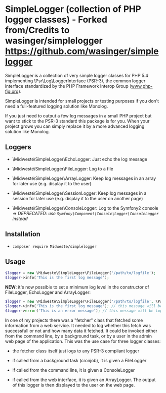 # SimpleLogger (collection of PHP logger classes) - Forked from/Credits to wasinger/simplelogger https://github.com/wasinger/simplelogger

SimpleLogger is a collection of very simple logger classes for PHP 5.4 implementing \Psr\Log\LoggerInterface (PSR-3),
the common logger interface standardized by the PHP Framework Interop Group (www.php-fig.org).

SimpleLogger is intended for small projects or testing purposes if you don't need a full-featured logging solution
like Monolog.

If you just need to output a few log messages in a small PHP project but want to stick to the PSR-3 standard this package is for you. When your project grows you can simply replace it by a more advanced logging solution like Monolog.

## Loggers

- \Midweste\SimpleLogger\EchoLogger: Just echo the log message

- \Midweste\SimpleLogger\FileLogger: Log to a file

- \Midweste\SimpleLogger\ArrayLogger: Keep log messages in an array for later use (e.g. display it to the user)

- \Midweste\SimpleLogger\SessionLogger: Keep log messages in a session for later use (e.g. display it to the user on another page)

- \Midweste\SimpleLogger\ConsoleLogger: Log to the Symfony2 console => _DEPRECATED: use `Symfony\Component\Console\Logger\ConsoleLogger` instead_

## Installation

- `composer require Midweste/simplelogger`

## Usage

```php
$logger = new \Midweste\SimpleLogger\FileLogger('/path/to/logfile');
$logger->info('This is the first log message');
```

**NEW**: it's now possible to set a minimum log level in the constructor of FileLogger, EchoLogger and ArrayLogger:

```php
$logger = new \Midweste\SimpleLogger\FileLogger('/path/to/logfile', \Psr\Log\LogLevel::ERROR);
$logger->info('This is the first log message'); // this message will be discarded
$logger->error('This is an error message'); // this message will be logged
```

In one of my projects there was a "fetcher" class that fetched some information from a web service. It needed to log whether this fetch was successfull or not and how many data it fetched. It could be invoked either from the command line, by a background task, or by a user in the admin web page of the application. This was the use case for three logger classes:

- the fetcher class itself just logs to any PSR-3 compliant logger

- if called from a background task (cronjob), it is given a FileLogger

- if called from the command line, it is given a ConsoleLogger

- if called from the web interface, it is given an ArrayLogger. The output of this logger is then displayed to the user on the web page.
